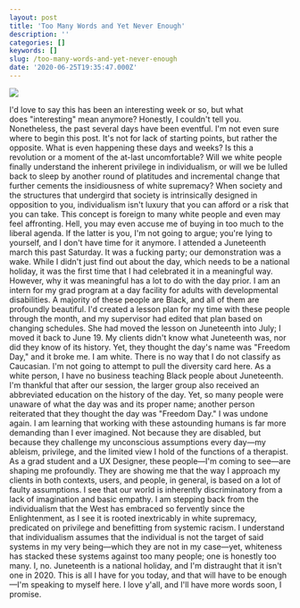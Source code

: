 ```yaml
---
layout: post
title: 'Too Many Words and Yet Never Enough'
description: ''
categories: []
keywords: []
slug: /too-many-words-and-yet-never-enough
date: '2020-06-25T19:35:47.000Z'
---
```


![](https://images.unsplash.com/photo-1522083165195-3424ed129620?ixlib=rb-1.2.1&q=80&fm=jpg&crop=entropy&cs=tinysrgb&w=2000&fit=max&ixid=eyJhcHBfaWQiOjExNzczfQ)

I'd love to say this has been an interesting week or so, but what does "interesting" mean anymore? Honestly, I couldn't tell you. Nonetheless, the past several days have been eventful.<!--more-->
I'm not even sure where to begin this post. It's not for lack of starting points, but rather the opposite. What is even happening these days and weeks? Is this a revolution or a moment of the at-last uncomfortable?
Will we white people finally understand the inherent privilege in individualism, or will we be lulled back to sleep by another round of platitudes and incremental change that further cements the insidiousness of white supremacy? When society and the structures that undergird that society is intrinsically designed in opposition to you, individualism isn't luxury that you can afford or a risk that you can take. This concept is foreign to many white people and even may feel affronting. Hell, you may even accuse me of buying in too much to the liberal agenda.
If the latter is you, I'm not going to argue; you're lying to yourself, and I don't have time for it anymore.
I attended a Juneteenth march this past Saturday. It was a fucking party; our demonstration was a wake. While I didn't just find out about the day, which needs to be a national holiday, it was the first time that I had celebrated it in a meaningful way. However, why it was meaningful has a lot to do with the day prior.
I am an intern for my grad program at a day facility for adults with developmental disabilities. A majority of these people are Black, and all of them are profoundly beautiful. I'd created a lesson plan for my time with these people through the month, and my supervisor had edited that plan based on changing schedules. She had moved the lesson on Juneteenth into July; I moved it back to June 19.
My clients didn't know what Juneteenth was, nor did they know of its history. Yet, they thought the day's name was "Freedom Day," and it broke me.
I am white. There is no way that I do not classify as Caucasian. I'm not going to attempt to pull the diversity card here.
As a white person, I have no business teaching Black people about Juneteenth. I'm thankful that after our session, the larger group also received an abbreviated education on the history of the day. Yet, so many people were unaware of what the day was and its proper name; another person reiterated that they thought the day was "Freedom Day." I was undone again.
I am learning that working with these astounding humans is far more demanding than I ever imagined. Not because they are disabled, but because they challenge my unconscious assumptions every day—my ableism, privilege, and the limited view I hold of the functions of a therapist.
As a grad student and a UX Designer, these people—I'm coming to see—are shaping me profoundly. They are showing me that the way I approach my clients in both contexts, users, and people, in general, is based on a lot of faulty assumptions. I see that our world is inherently discriminatory from a lack of imagination and basic empathy.
I am stepping back from the individualism that the West has embraced so fervently since the Enlightenment, as I see it is rooted inextricably in white supremacy, predicated on privilege and benefitting from systemic racism. I understand that individualism assumes that the individual is not the target of said systems in my very being—which they are not in my case—yet, whiteness has stacked these systems against too many people; one is honestly too many.
I, no. Juneteenth is a national holiday, and I'm distraught that it isn't one in 2020. This is all I have for you today, and that will have to be enough—I'm speaking to myself here. I love y'all, and I'll have more words soon, I promise.
